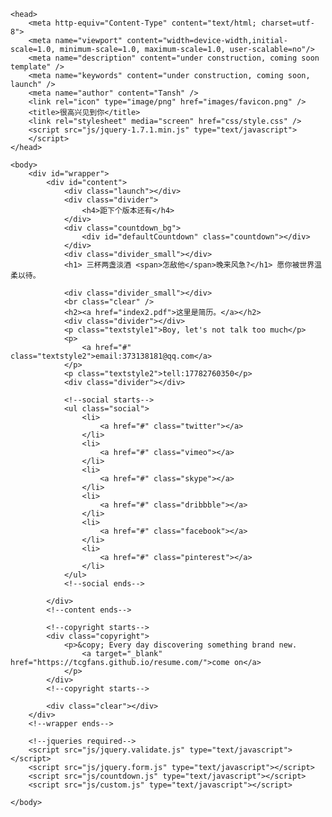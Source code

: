 <html lang="zh-CN">

	<head>
		<meta http-equiv="Content-Type" content="text/html; charset=utf-8">
		<meta name="viewport" content="width=device-width,initial-scale=1.0, minimum-scale=1.0, maximum-scale=1.0, user-scalable=no"/>
		<meta name="description" content="under construction, coming soon template" />
		<meta name="keywords" content="under construction, coming soon, launch" />
		<meta name="author" content="Tansh" />
		<link rel="icon" type="image/png" href="images/favicon.png" />
		<title>很高兴见到你</title>
		<link rel="stylesheet" media="screen" href="css/style.css" />
		<script src="js/jquery-1.7.1.min.js" type="text/javascript">
		</script>
	</head>

	<body>
		<div id="wrapper">
			<div id="content">
				<div class="launch"></div>
				<div class="divider">
					<h4>距下个版本还有</h4>
				</div>
				<div class="countdown_bg">
					<div id="defaultCountdown" class="countdown"></div>
				</div>
				<div class="divider_small"></div>
				<h1> 三杯两盏淡酒 <span>怎敌他</span>晚来风急?</h1> 愿你被世界温柔以待。

				<div class="divider_small"></div>
				<br class="clear" />
				<h2><a href="index2.pdf">这里是简历。</a></h2>
				<div class="divider"></div>
				<p class="textstyle1">Boy, let's not talk too much</p>
				<p>
					<a href="#" class="textstyle2">email:373138181@qq.com</a>
				</p>
				<p class="textstyle2">tell:17782760350</p>
				<div class="divider"></div>

				<!--social starts-->
				<ul class="social">
					<li>
						<a href="#" class="twitter"></a>
					</li>
					<li>
						<a href="#" class="vimeo"></a>
					</li>
					<li>
						<a href="#" class="skype"></a>
					</li>
					<li>
						<a href="#" class="dribbble"></a>
					</li>
					<li>
						<a href="#" class="facebook"></a>
					</li>
					<li>
						<a href="#" class="pinterest"></a>
					</li>
				</ul>
				<!--social ends-->

			</div>
			<!--content ends-->

			<!--copyright starts-->
			<div class="copyright">
				<p>&copy; Every day discovering something brand new.
					<a target="_blank" href="https://tcgfans.github.io/resume.com/">come on</a>
				</p>
			</div>
			<!--copyright starts-->

			<div class="clear"></div>
		</div>
		<!--wrapper ends-->

		<!--jqueries required-->
		<script src="js/jquery.validate.js" type="text/javascript"></script>
		<script src="js/jquery.form.js" type="text/javascript"></script>
		<script src="js/countdown.js" type="text/javascript"></script>
		<script src="js/custom.js" type="text/javascript"></script>

	</body>
</html>
